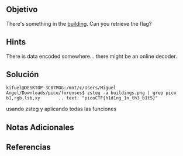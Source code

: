 ## Objetivo
There's something in the [building](https://jupiter.challenges.picoctf.org/static/011955b303f293d60c8116e6a4c5c84f/buildings.png). Can you retrieve the flag?
## Hints
There is data encoded somewhere... there might be an online decoder.
## Solución

```
kifuel@DESKTOP-3C07MOG:/mnt/c/Users/Miguel Angel/Downloads/pico/forenses$ zsteg -a buildings.png | grep pico
b1,rgb,lsb,xy       .. text: "picoCTF{h1d1ng_1n_th3_b1t5}"
```
usando zsteg y aplicando  todas las funciones
## Notas Adicionales

## Referencias